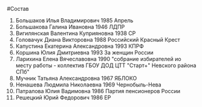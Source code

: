 #Состав
1. Большаков Илья Владимирович 1985 Апрель
2. Большакова Галина Ивановна 1946 ЛДПР
3. Вигилянская Валентина Куприяновна 1938 СР
4. Головачук Диана Викторовна 1988 Российский Красный Крест
5. Капустина Екатерина Александровна 1993 КПРФ
6. Коршина Юлия Дмитриевна 1993 За женщин России
7. Ларихина Елена Вячеславовна 1990 \"собрание избирателей ио месту работы - коллектив ГБОУ ДОД ЦТТ \"Старт+\" Невского района СПб\"
8. Мучник Татьяна Александровна 1967 ЯБЛОКО
9. Ненашева Людмила Николаевна 1969 Чернобыль-Нева
10. Патралова Юлия Вадимовна 1986 Партия пенсионеров России
11. Решецкий Юрий Федорович 1986 ЕР
